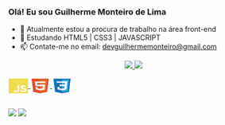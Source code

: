 ### Olá! Eu sou Guilherme Monteiro de Lima

- 🔭 Atualmente estou a procura de trabalho na área front-end
- 🌱 Estudando HTML5 | CSS3 | JAVASCRIPT
- 📫 Contate-me no email: devguilhermemonteiro@gmail.com

<div align="center">
  <a href="https://github.com/Guilherme-Monteiro-lima">
  <img width="42%" src="https://github-readme-stats.vercel.app/api?username=Guilherme-Monteiro-lima&show_icons=true&theme=dark&include_all_commits=true&count_private=true"/>
  <img width="50%" src="https://github-readme-stats.vercel.app/api/top-langs/?username=Guilherme-Monteiro-lima&layout=compact&langs_count=7&theme=dark"/>
</div>
  
  <div style="display: inline_block"><br>
  <img align="center" alt="Guilherme-Js" height="30" width="40" src="https://raw.githubusercontent.com/devicons/devicon/master/icons/javascript/javascript-plain.svg">
  <img align="center" alt="Guilherme-HTML" height="30" width="40" src="https://raw.githubusercontent.com/devicons/devicon/master/icons/html5/html5-original.svg">
  <img align="center" alt="Guilherme-CSS" height="30" width="40" src="https://raw.githubusercontent.com/devicons/devicon/master/icons/css3/css3-original.svg">
</div>
  
 ##

  <a href = "mailto:devguilhermemonteiro@gmail.com"><img src="https://img.shields.io/badge/-Gmail-%23333?style=for-the-badge&logo=gmail&logoColor=white" target="_blank"></a>
  <a href="https://www.linkedin.com/in/guilherme-monteiro-lima/" target="_blank"><img src="https://img.shields.io/badge/-LinkedIn-%230077B5?style=for-the-badge&logo=linkedin&logoColor=white" target="_blank"></a> 
